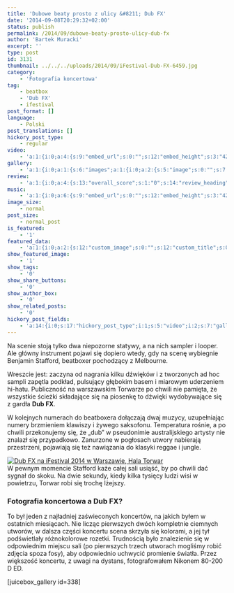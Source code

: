 ```yaml
---
title: 'Dubowe beaty prosto z ulicy &#8211; Dub FX'
date: '2014-09-08T20:29:32+02:00'
status: publish
permalink: /2014/09/dubowe-beaty-prosto-ulicy-dub-fx
author: 'Bartek Muracki'
excerpt: ''
type: post
id: 3131
thumbnail: ../../../uploads/2014/09/iFestival-Dub-FX-6459.jpg
category:
    - 'Fotografia koncertowa'
tag:
    - beatbox
    - 'Dub FX'
    - ifestival
post_format: []
language:
    - Polski
post_translations: []
hickory_post_type:
    - regular
video:
    - 'a:1:{i:0;a:4:{s:9:"embed_url";s:0:"";s:12:"embed_height";s:3:"420";s:15:"self_hosted_url";s:0:"";s:18:"self_hosted_height";s:3:"420";}}'
gallery:
    - 'a:1:{i:0;a:1:{s:6:"images";a:1:{i:0;a:2:{s:5:"image";s:0:"";s:7:"caption";s:0:"";}}}}'
review:
    - 'a:1:{i:0;a:4:{s:13:"overall_score";s:1:"0";s:14:"review_heading";s:0:"";s:12:"summary_text";s:0:"";s:8:"criteria";a:1:{i:0;a:2:{s:4:"name";s:0:"";s:5:"score";s:1:"0";}}}}'
music:
    - 'a:1:{i:0;a:6:{s:9:"embed_url";s:0:"";s:12:"embed_height";s:3:"420";s:16:"soundcloud_embed";s:0:"";s:33:"soundcloud_include_featured_image";s:1:"0";s:13:"spotify_embed";s:0:"";s:30:"spotify_include_featured_image";s:1:"0";}}'
image_size:
    - normal
post_size:
    - normal_post
is_featured:
    - '1'
featured_data:
    - 'a:1:{i:0;a:2:{s:12:"custom_image";s:0:"";s:12:"custom_title";s:0:"";}}'
show_featured_image:
    - '1'
show_tags:
    - '0'
show_share_buttons:
    - '0'
show_author_box:
    - '0'
show_related_posts:
    - '0'
hickory_post_fields:
    - 'a:14:{i:0;s:17:"hickory_post_type";i:1;s:5:"video";i:2;s:7:"gallery";i:3;s:6:"review";i:4;s:5:"music";i:5;s:10:"image_size";i:6;s:9:"post_size";i:7;s:11:"is_featured";i:8;s:13:"featured_data";i:9;s:19:"show_featured_image";i:10;s:9:"show_tags";i:11;s:18:"show_share_buttons";i:12;s:15:"show_author_box";i:13;s:18:"show_related_posts";}'
---
```

Na scenie stoją tylko dwa niepozorne statywy, a na nich sampler i looper. Ale główny instrument pojawi się dopiero wtedy, gdy na scenę wybiegnie Benjamin Stafford, beatboxer pochodzący z Melbourne.

Wreszcie jest: zaczyna od nagrania kilku dźwięków i z tworzonych ad hoc sampli zapętla podkład, pulsujący głębokim basem i miarowym uderzeniem hi-hatu. Publiczność na warszawskim Torwarze po chwili nie pamięta, że wszystkie ścieżki składające się na piosenkę to dźwięki wydobywające się z gardła **Dub FX**.

W kolejnych numerach do beatboxera dołączają dwaj muzycy, uzupełniając numery brzmieniem klawiszy i żywego saksofonu. Temperatura rośnie, a po chwili przekonujemy się, że „dub” w pseudonimie australijskiego artysty nie znalazł się przypadkowo. Zanurzone w pogłosach utwory nabierają przestrzeni, pojawiają się też nawiązania do klasyki reggae i jungle.

[![Dub FX na iFestival 2014 w Warszawie, Hala Torwar](http://music.bartekmuracki.com/wp-content/uploads/2014/09/iFestival-Dub-FX-64591.jpg)](http://photos.music.bartekmuracki.com/fotografia-koncertowa/338/gallery/#9 "Zdjęcia koncertowe Dub FX")  
W pewnym momencie Stafford każe całej sali usiąść, by po chwili dać sygnał do skoku. Na dwie sekundy, kiedy kilka tysięcy ludzi wisi w powietrzu, Torwar robi się trochę lżejszy.

### Fotografia koncertowa a Dub FX?

To był jeden z najładniej zaświeconych koncertów, na jakich byłem w ostatnich miesiącach. Nie licząc pierwszych dwóch kompletnie ciemnych utworów, w dalsza części koncertu scena skrzyła się kolorami, a jej tył podświetlały różnokolorowe rozetki. Trudnością było znalezienie się w odpowiednim miejscu sali (po pierwszych trzech utworach mogliśmy robić zdjęcia spoza fosy), aby odpowiednio uchwycić promienie światła. Przez większość koncertu, z uwagi na dystans, fotografowałem Nikonem 80-200 D ED.

\[juicebox\_gallery id=338\]